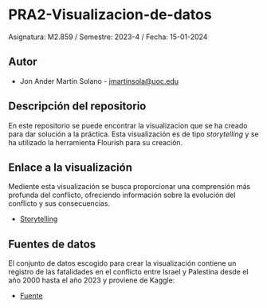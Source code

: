 # PRA2-Visualizacion-de-datos
Asignatura: M2.859 / Semestre: 2023-4 / Fecha: 15-01-2024

## Autor
+ Jon Ander Martín Solano - jmartinsola@uoc.edu

## Descripción del repositorio
En este repositorio se puede encontrar la visualizacion que se ha creado para dar solución a la práctica. Esta visualización es de tipo *storytelling* y se ha utilizado la herramienta Flourish para su creación.

## Enlace a la visualización
Mediente esta visualización se busca proporcionar una comprensión más profunda del conflicto, ofreciendo información sobre la evolución del conflicto y sus consecuencias. 
* [Storytelling](https://public.flourish.studio/visualisation/15609805/)

## Fuentes de datos
El conjunto de datos escogido para crear la visualización contiene un registro de las fatalidades en el conflicto entre Israel y Palestina desde el año 2000 hasta el año 2023 y proviene de Kaggle:

* [Fuente]([https://www.iea.org/data-and-statistics/charts/global-energy-investment-in-clean-energy-and-in-fossil-fuels-2015-2023](https://www.kaggle.com/datasets/willianoliveiragibin/fatalities-in-the-israeli-palestinian/data)https://www.kaggle.com/datasets/willianoliveiragibin/fatalities-in-the-israeli-palestinian/data)
